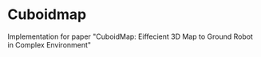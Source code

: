 # Cuboidmap
Implementation for paper "CuboidMap: Eiffecient 3D Map to Ground Robot in Complex Environment"
